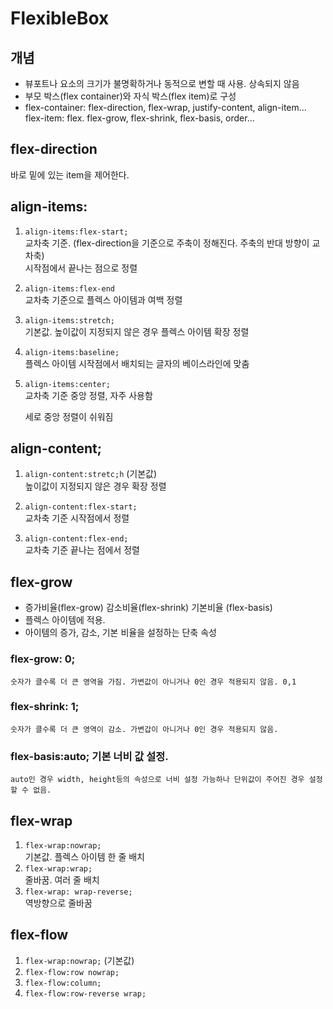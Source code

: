 # FlexibleBox
## 개념
* 뷰포트나 요소의 크기가 불명확하거나 동적으로 변할 때 사용.
상속되지 않음
* 부모 박스(flex container)와 자식 박스(flex item)로 구성
* flex-container: flex-direction, flex-wrap, justify-content, align-item...
flex-item: flex. flex-grow, flex-shrink, flex-basis, order...

## flex-direction  
바로 밑에 있는 item을 제어한다.

## align-items:
1. `align-items:flex-start;`  
	 교차축 기준. 
	 (flex-direction을 기준으로 주축이 정해진다. 주축의 반대 방향이 교차축)  
	 시작점에서 끝나는 점으로 정렬
2. `align-items:flex-end`    
	교차축 기준으로 플렉스 아이템과 여백 정렬
3. `align-items:stretch;`  
	기본값. 높이값이 지정되지 않은 경우 플렉스 아이템 확장 정렬
4. `align-items:baseline;`  
	플렉스 아이템 시작점에서 배치되는 글자의 베이스라인에 맞춤
5. `align-items:center;`  
	교차축 기준 중앙 정렬, 자주 사용함
	
	세로 중앙 정렬이 쉬워짐

## align-content;
1. `align-content:stretc;h` (기본값)  
높이값이 지정되지 않은 경우 확장 정렬 

2. `align-content:flex-start;`  
	교차축 기준 시작점에서 정렬
3. `align-content:flex-end;`  
	교차축 기준 끝나는 점에서 정렬

## flex-grow
* 증가비율(flex-grow) 감소비율(flex-shrink) 기본비율 (flex-basis) 
* 플렉스 아이템에 적용.
* 아이템의 증가, 감소, 기본 비율을 설정하는 단축 속성

### flex-grow: 0; 
	숫자가 클수록 더 큰 영역을 가짐. 가변값이 아니거나 0인 경우 적용되지 않음. 0,1
### flex-shrink: 1; 
	숫자가 클수록 더 큰 영역이 감소. 가변갑이 아니거나 0인 경우 적용되지 않음.
### flex-basis:auto; 기본 너비 값 설정.  
	auto인 경우 width, height등의 속성으로 너비 설정 가능하나 단위값이 주어진 경우 설정할 수 없음.


## flex-wrap  
1. `flex-wrap:nowrap;`  
	기본값. 플렉스 아이템 한 줄 배치
2.  `flex-wrap:wrap; `  
줄바꿈. 여러 줄 배치
3.  `flex-wrap: wrap-reverse;`  
 역방향으로 줄바꿈

## flex-flow
1. `flex-wrap:nowrap;` (기본값)
2. `flex-flow:row nowrap;`
3. `flex-flow:column;`
4. `flex-flow:row-reverse wrap;`